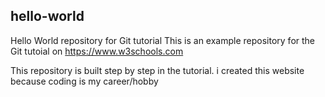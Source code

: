## hello-world
Hello World repository for Git tutorial
This is an example repository for the Git tutoial on https://www.w3schools.com

This repository is built step by step in the tutorial.
i created this website because coding is my career/hobby
